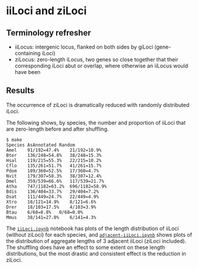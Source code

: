 # iiLoci and ziLoci

## Terminology refresher

- iiLocus: intergenic locus, flanked on both sides by giLoci (gene-containing iLoci)
- ziLocus: zero-length iLocus, two genes so close together that their corresponding iLoci abut or overlap, where otherwise an iiLocus would have been

## Results

The occurrence of ziLoci is dramatically reduced with randomly distributed iLoci.

The following shows, by species, the number and proportion of iiLoci that are zero-length before and after shuffling.
```
$ make
Species	AsAnnotated	Random
Amel	91/192=47.4%	21/192=10.9%
Bter	136/248=54.8%	38/248=15.3%
Hsal	119/215=55.3%	22/215=10.2%
Cflo	135/261=51.7%	41/261=15.7%
Pdom	189/360=52.5%	17/360=4.7%
Nvit	179/307=58.3%	38/307=12.4%
Dmel	359/539=66.6%	117/539=21.7%
Atha	747/1182=63.2%	696/1182=58.9%
Bdis	136/404=33.7%	29/404=7.2%
Osat	111/449=24.7%	22/449=4.9%
Xtro	18/121=14.9%	8/121=6.6%
Drer	18/103=17.5%	4/103=3.9%
Btau	6/68=8.8%	0/68=0.0%
Mmus	38/141=27.0%	6/141=4.3%
```

The [`iiLoci.ipynb`](iiLoci.ipynb) notebook has plots of the length distribution of iiLoci (without ziLoci) for each species, and [`adjacent-iiLoci.ipynb`](adjacent-iiLoci.ipynb) shows plots of the distribution of aggregate lengths of 3 adjacent iiLoci (ziLoci included).
The shuffling does have an effect to some extent on these length distributions, but the most drastic and consistent effect is the reduction in ziLoci.

